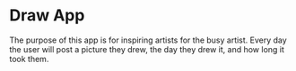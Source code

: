 # Draw App

The purpose of this app is for inspiring artists for the busy artist. Every day the user will post a picture they drew, the day they drew it, and how long it took them.
